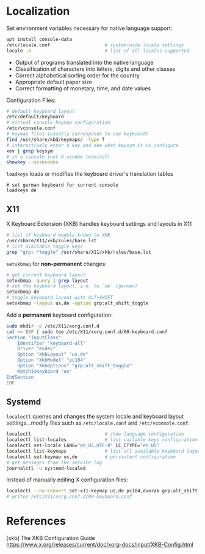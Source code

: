 # Localization

Set environment variables necessary for native language support:

```bash
apt install console-data
/etc/locale.conf                    # system-wide locale settings
locale -a                           # list of all locales supported
```

* Output of programs translated into the native language
* Classification of characters into letters, digits and other classes
* Correct alphabetical sorting order for the country
* Appropriate default paper size
* Correct formatting of monetary, time, and date values


Configuration Files:

```bash
# default keyboard layout 
/etc/default/keyboard
# virtual console keymap configuration
/etc/vconsole.conf
# keymap files (usually corresponds to one keyboard)
find /usr/share/kbd/keymaps/ -type f
# interactively enter a key and see what keysym it is configure
xev | grep keysym
# in a console (not X window terminal)
showkey --scancodes
```

`loadkeys` loads or modifies the keyboard driver's translation tables

```
# set german keyboard for current console
loadkeys de
```

## X11

X Keyboard Extension (XKB) handles keyboard settings and layouts in X11

```bash
# list of keyboard models known to XKB
/usr/share/X11/xkb/rules/base.lst
# list available toggle keys
grep "grp:.*toggle" /usr/share/X11/xkb/rules/base.lst
```

`setxkbmap` for **non-permanent** changes:

```bash
# get current keyboard layout
setxkbmap -query | grep layout
# set the keyboard layout, i.e. to `de` (german)
setxkbmap de
# toggle keyboard layout with ALT+SHIFT
setxkbmap -layout us,de -option grp:alt_shift_toggle
```

Add a **permanent** keyboard configuration: 

```bash
sudo mkdir -p /etc/X11/xorg.conf.d
cat << EOF | sudo tee /etc/X11/xorg.conf.d/00-keyboard.conf
Section "InputClass"
    Identifier "keyboard-all"
    Driver "evdev"
    Option "XkbLayout" "us,de"
    Option "XkbModel" "pc104"
    Option "XkbOptions" "grp:alt_shift_toggle"
    MatchIsKeyboard "on"
EndSection
EOF
```

## Systemd 

`localectl` queries and changes the system locale and keyboard layout
settings...modify files such as `/etc/locale.conf` and `/etc/vconsole.conf`.

```bash
localectl                           # show language configuration
localectl list-locales              # list vailable keys configuration
localectl set-locale LANG="en_US.UTF-8" LC_CTYPE="en_US"
localectl list-keymaps              # list all available keyboard layouts
localectl set-keymap us,de          # persistent configuration
# get messages from the service log
journalctl -u systemd-localed
```

Instead of manually editing X configuration files:

```bash
localectl --no-convert set-x11-keymap us,de pc104,dvorak grp:alt_shift_toggle
# writes /etc/X11/xorg.conf.d/00-keyboard.conf
```

# References

[xkb] The XKB Configuration Guide  
https://www.x.org/releases/current/doc/xorg-docs/input/XKB-Config.html

